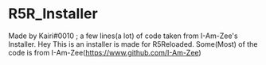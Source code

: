 # R5R_Installer
Made by Kairi#0010 ; a few lines(a lot) of code taken from I-Am-Zee's Installer.
Hey
This is an installer is made for R5Reloaded.
Some(Most) of the code is from I-Am-Zee(https://www.github.com/I-Am-Zee)
